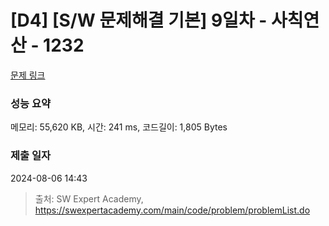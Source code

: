 # [D4] [S/W 문제해결 기본] 9일차 - 사칙연산 - 1232 

[문제 링크](https://swexpertacademy.com/main/code/problem/problemDetail.do?contestProbId=AV141J8KAIcCFAYD) 

### 성능 요약

메모리: 55,620 KB, 시간: 241 ms, 코드길이: 1,805 Bytes

### 제출 일자

2024-08-06 14:43



> 출처: SW Expert Academy, https://swexpertacademy.com/main/code/problem/problemList.do